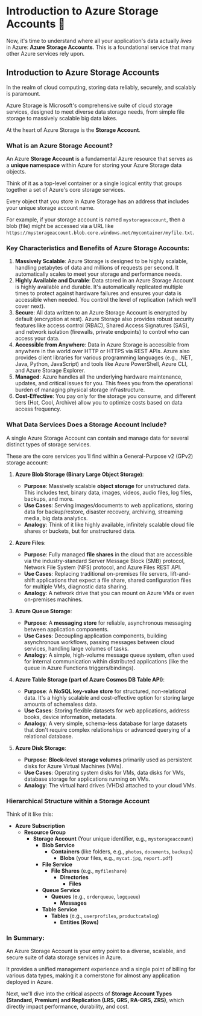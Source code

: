 # Introduction to Azure Storage Accounts 💾

Now, it's time to understand where all your application's data actually *lives* in Azure: **Azure Storage Accounts**. This is a foundational service that many other Azure services rely upon.

## Introduction to Azure Storage Accounts

In the realm of cloud computing, storing data reliably, securely, and scalably is paramount. 

Azure Storage is Microsoft's comprehensive suite of cloud storage services, designed to meet diverse data storage needs, from simple file storage to massively scalable big data lakes.

At the heart of Azure Storage is the **Storage Account**.

### What is an Azure Storage Account?

An Azure **Storage Account** is a fundamental Azure resource that serves as a **unique namespace** within Azure for storing your Azure Storage data objects. 

Think of it as a top-level container or a single logical entity that groups together a set of Azure's core storage services.

Every object that you store in Azure Storage has an address that includes your unique storage account name. 

For example, if your storage account is named `mystorageaccount`, then a blob (file) might be accessed via a URL like `https://mystorageaccount.blob.core.windows.net/mycontainer/myfile.txt`.

### Key Characteristics and Benefits of Azure Storage Accounts:

1.  **Massively Scalable**: Azure Storage is designed to be highly scalable, handling petabytes of data and millions of requests per second. It automatically scales to meet your storage and performance needs.
2.  **Highly Available and Durable**: Data stored in an Azure Storage Account is highly available and durable. It's automatically replicated multiple times to protect against hardware failures and ensures your data is accessible when needed. You control the level of replication (which we'll cover next).
3.  **Secure**: All data written to an Azure Storage Account is encrypted by default (encryption at rest). Azure Storage also provides robust security features like access control (RBAC), Shared Access Signatures (SAS), and network isolation (firewalls, private endpoints) to control who can access your data.
4.  **Accessible from Anywhere**: Data in Azure Storage is accessible from anywhere in the world over HTTP or HTTPS via REST APIs. Azure also provides client libraries for various programming languages (e.g., .NET, Java, Python, JavaScript) and tools like Azure PowerShell, Azure CLI, and Azure Storage Explorer.
5.  **Managed**: Azure handles all the underlying hardware maintenance, updates, and critical issues for you. This frees you from the operational burden of managing physical storage infrastructure.
6.  **Cost-Effective**: You pay only for the storage you consume, and different tiers (Hot, Cool, Archive) allow you to optimize costs based on data access frequency.

### What Data Services Does a Storage Account Include?

A single Azure Storage Account can contain and manage data for several distinct types of storage services. 

These are the core services you'll find within a General-Purpose v2 (GPv2) storage account:

1.  **Azure Blob Storage (Binary Large Object Storage)**:
    * **Purpose**: Massively scalable **object storage** for unstructured data. This includes text, binary data, images, videos, audio files, log files, backups, and more.
    * **Use Cases**: Serving images/documents to web applications, storing data for backup/restore, disaster recovery, archiving, streaming media, big data analytics.
    * **Analogy**: Think of it like highly available, infinitely scalable cloud file shares or buckets, but for unstructured data.

2.  **Azure Files**:
    * **Purpose**: Fully managed **file shares** in the cloud that are accessible via the industry-standard Server Message Block (SMB) protocol, Network File System (NFS) protocol, and Azure Files REST API.
    * **Use Cases**: Replacing traditional on-premises file servers, lift-and-shift applications that expect a file share, shared configuration files for multiple VMs, diagnostic data sharing.
    * **Analogy**: A network drive that you can mount on Azure VMs or even on-premises machines.

3.  **Azure Queue Storage**:
    * **Purpose**: A **messaging store** for reliable, asynchronous messaging between application components.
    * **Use Cases**: Decoupling application components, building asynchronous workflows, passing messages between cloud services, handling large volumes of tasks.
    * **Analogy**: A simple, high-volume message queue system, often used for internal communication within distributed applications (like the queue in Azure Functions triggers/bindings).

4.  **Azure Table Storage (part of Azure Cosmos DB Table API)**:
    * **Purpose**: A **NoSQL key-value store** for structured, non-relational data. It's a highly scalable and cost-effective option for storing large amounts of schemaless data.
    * **Use Cases**: Storing flexible datasets for web applications, address books, device information, metadata.
    * **Analogy**: A very simple, schema-less database for large datasets that don't require complex relationships or advanced querying of a relational database.

5.  **Azure Disk Storage**:
    * **Purpose**: **Block-level storage volumes** primarily used as persistent disks for Azure Virtual Machines (VMs).
    * **Use Cases**: Operating system disks for VMs, data disks for VMs, database storage for applications running on VMs.
    * **Analogy**: The virtual hard drives (VHDs) attached to your cloud VMs.

### Hierarchical Structure within a Storage Account

Think of it like this:

* **Azure Subscription**
    * **Resource Group**
        * **Storage Account** (Your unique identifier, e.g., `mystorageaccount`)
            * **Blob Service**
                * **Containers** (like folders, e.g., `photos`, `documents`, `backups`)
                    * **Blobs** (your files, e.g., `mycat.jpg`, `report.pdf`)
            * **File Service**
                * **File Shares** (e.g., `myfileshare`)
                    * **Directories**
                        * **Files**
            * **Queue Service**
                * **Queues** (e.g., `orderqueue`, `logqueue`)
                    * **Messages**
            * **Table Service**
                * **Tables** (e.g., `userprofiles`, `productcatalog`)
                    * **Entities (Rows)**

### In Summary:

An Azure Storage Account is your entry point to a diverse, scalable, and secure suite of data storage services in Azure. 

It provides a unified management experience and a single point of billing for various data types, making it a cornerstone for almost any application deployed in Azure.

Next, we'll dive into the critical aspects of **Storage Account Types (Standard, Premium) and Replication (LRS, GRS, RA-GRS, ZRS)**, which directly impact performance, durability, and cost.